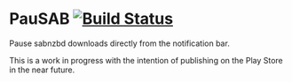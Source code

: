 PauSAB  [![Build Status](https://travis-ci.org/kaneelyster/PauSAB.svg?branch=master)](https://travis-ci.org/kaneelyster/PauSAB)
======

Pause sabnzbd downloads directly from the notification bar.

This is a work in progress with the intention of publishing on the Play Store in the near future.
